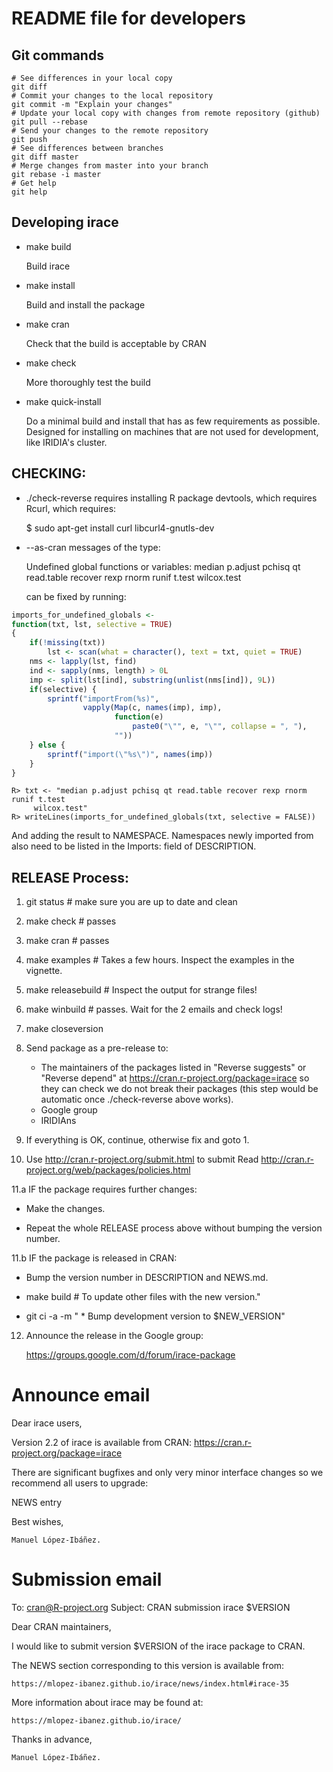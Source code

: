 README file for developers
===========================

Git commands
---------------------
```
# See differences in your local copy
git diff
# Commit your changes to the local repository
git commit -m "Explain your changes"
# Update your local copy with changes from remote repository (github)
git pull --rebase
# Send your changes to the remote repository
git push
# See differences between branches
git diff master
# Merge changes from master into your branch
git rebase -i master
# Get help
git help
```

Developing irace
----------------

* make build

  Build irace

* make install

  Build and install the package
  
* make cran

  Check that the build is acceptable by CRAN

* make check

  More thoroughly test the build

* make quick-install

  Do a minimal build and install that has as few requirements as
  possible. Designed for installing on machines that are not used for
  development, like IRIDIA's cluster.
  
  

CHECKING:
-----------

* ./check-reverse requires installing R package devtools, which
  requires Rcurl, which requires:

  $ sudo apt-get install curl libcurl4-gnutls-dev

* --as-cran messages of the type: 

  Undefined global functions or variables:
     median p.adjust pchisq qt read.table recover rexp rnorm runif t.test
     wilcox.test 

  can be fixed by running:
```R
imports_for_undefined_globals <-
function(txt, lst, selective = TRUE)
{
    if(!missing(txt))
        lst <- scan(what = character(), text = txt, quiet = TRUE)
    nms <- lapply(lst, find)
    ind <- sapply(nms, length) > 0L
    imp <- split(lst[ind], substring(unlist(nms[ind]), 9L))
    if(selective) {
        sprintf("importFrom(%s)",
                vapply(Map(c, names(imp), imp),
                       function(e)
                           paste0("\"", e, "\"", collapse = ", "),
                       ""))
    } else {
        sprintf("import(\"%s\")", names(imp))
    }
} 
```
```
R> txt <- "median p.adjust pchisq qt read.table recover rexp rnorm runif t.test
     wilcox.test" 
R> writeLines(imports_for_undefined_globals(txt, selective = FALSE))
```
And adding the result to NAMESPACE. Namespaces newly imported from also need to
be listed in the Imports: field of DESCRIPTION.


RELEASE Process:
-----------------

1. git status # make sure you are up to date and clean

2. make check # passes

3. make cran  # passes

4. make examples # Takes a few hours. Inspect the examples in the vignette.

5. make releasebuild # Inspect the output for strange files!

6. make winbuild # passes. Wait for the 2 emails and check logs!

7. make closeversion

8. Send package as a pre-release to:

   * The maintainers of the packages listed in "Reverse suggests" or "Reverse
     depend" at https://cran.r-project.org/package=irace so they can check we
     do not break their packages (this step would be automatic once
     ./check-reverse above works). 
   * Google group
   * IRIDIAns

9. If everything is OK, continue, otherwise fix and goto 1.

10. Use http://cran.r-project.org/submit.html to submit
   Read http://cran.r-project.org/web/packages/policies.html

11.a IF the package requires further changes:

  * Make the changes.

  * Repeat the whole RELEASE process above without bumping the version number.


11.b IF the package is released in CRAN:

  * Bump the version number in DESCRIPTION and NEWS.md.

  * make build # To update other files with the new version."

  * git ci -a -m " * Bump development version to $NEW_VERSION"

12. Announce the release in the Google group:

    https://groups.google.com/d/forum/irace-package


Announce email
==============

Dear irace users,

Version 2.2 of irace is available from CRAN:
https://cran.r-project.org/package=irace


There are significant bugfixes and only very minor interface changes so we recommend all users to upgrade:

NEWS entry

Best wishes,

    Manuel López-Ibáñez.
     



Submission email
================

To: cran@R-project.org
Subject: CRAN submission irace $VERSION

Dear CRAN maintainers,

I would like to submit version $VERSION of the irace package to CRAN.

The NEWS section corresponding to this version is available from:

    https://mlopez-ibanez.github.io/irace/news/index.html#irace-35

More information about irace may be found at:

    https://mlopez-ibanez.github.io/irace/

Thanks in advance,

    Manuel López-Ibáñez.
